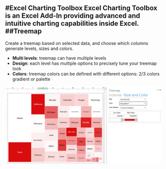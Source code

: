 #Excel Charting Toolbox
Excel Charting Toolbox is an Excel Add-In providing advanced and intuitive charting capabilities inside Excel.
##Treemap
------------------
Create a treemap based on selected data, and choose which columns generate levels, sizes and colors.

* **Multi levels**: treemap can have multiple levels
* **Design**: each level has multiple options to precisely tune your treemap look
* **Colors**: treemap colors can be defined with different options: 2/3 colors gradient or palette

![](docs/Images/treemap1.png)
